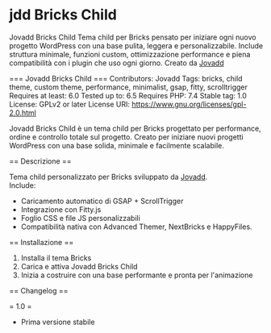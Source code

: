 # jdd Bricks Child
Jovadd Bricks Child  Tema child per Bricks pensato per iniziare ogni nuovo progetto WordPress con una base pulita, leggera e personalizzabile.   Include struttura minimale, funzioni custom, ottimizzazione performance e piena compatibilità con i plugin che uso ogni giorno.  Creato da [Jovadd](https://jovadd.studio)

=== Jovadd Bricks Child ===
Contributors: Jovadd
Tags: bricks, child theme, custom theme, performance, minimalist, gsap, fitty, scrolltrigger
Requires at least: 6.0
Tested up to: 6.5
Requires PHP: 7.4
Stable tag: 1.0
License: GPLv2 or later
License URI: https://www.gnu.org/licenses/gpl-2.0.html

Jovadd Bricks Child è un tema child per Bricks progettato per performance, ordine e controllo totale sul progetto.
Creato per iniziare nuovi progetti WordPress con una base solida, minimale e facilmente scalabile.

== Descrizione ==

Tema child personalizzato per Bricks sviluppato da [Jovadd](https://jovadd.studio).  
Include:
- Caricamento automatico di GSAP + ScrollTrigger
- Integrazione con Fitty.js
- Foglio CSS e file JS personalizzabili
- Compatibilità nativa con Advanced Themer, NextBricks e HappyFiles.

== Installazione ==

1. Installa il tema Bricks
2. Carica e attiva Jovadd Bricks Child
3. Inizia a costruire con una base performante e pronta per l'animazione

== Changelog ==

= 1.0 =
* Prima versione stabile
